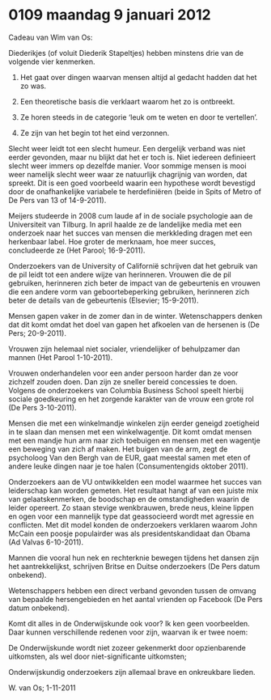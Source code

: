 # 0109 maandag 9 januari 2012
Cadeau van Wim van Os:

Diederikjes (of voluit Diederik Stapeltjes) hebben minstens drie van de volgende vier kenmerken.

1.	Het gaat over dingen waarvan mensen altijd al gedacht hadden dat het zo was.

2.	Een theoretische basis die verklaart waarom het zo is ontbreekt.

3.	Ze horen steeds in de categorie ‘leuk om te weten en door te vertellen’.

4.	Ze zijn van het begin tot het eind verzonnen.

Slecht weer leidt tot een slecht humeur. Een dergelijk verband was niet eerder gevonden, maar nu blijkt dat het er toch is. Niet iedereen definieert slecht weer immers op dezelfde manier. Voor sommige mensen is mooi weer namelijk slecht weer waar ze natuurlijk chagrijnig van worden, dat spreekt. Dit is een goed voorbeeld waarin een hypothese wordt bevestigd door de onafhankelijke variabele te herdefiniëren (beide in Spits of Metro of De Pers van 13 of 14-9-2011).

Meijers studeerde in 2008 cum laude af in de sociale psychologie aan de Universiteit van Tilburg. In april haalde ze de landelijke media met een onderzoek naar het succes van mensen die merkkleding dragen met een herkenbaar label. Hoe groter de merknaam, hoe meer succes, concludeerde ze (Het Parool; 16-9-2011).

Onderzoekers van de University of Californië schrijven dat het gebruik van de pil leidt tot een andere wijze van herinneren. Vrouwen die de pil gebruiken, herinneren zich beter de impact van de gebeurtenis en vrouwen die een andere vorm van geboortebeperking gebruiken, herinneren zich beter de details van de gebeurtenis (Elsevier; 15-9-2011).

Mensen gapen vaker in de zomer dan in de winter. Wetenschappers denken dat dit komt omdat het doel van gapen het afkoelen van de hersenen is (De Pers; 20-9-2011).

Vrouwen zijn helemaal niet socialer, vriendelijker of behulpzamer dan mannen (Het Parool 1-10-2011).

Vrouwen onderhandelen voor een ander persoon harder dan ze voor zichzelf zouden doen. Dan zijn ze sneller bereid concessies te doen. Volgens de onderzoekers van Columbia Business School speelt hierbij sociale goedkeuring en het zorgende karakter van de vrouw een grote rol (De Pers 3-10-2011).

Mensen die met een winkelmandje winkelen zijn eerder geneigd zoetigheid in te slaan dan mensen met een winkelwagentje. Dit komt omdat mensen met een mandje hun arm naar zich toebuigen en mensen met een wagentje een beweging van zich af maken. Het buigen van de arm, zegt de psycholoog Van den Bergh van de EUR, gaat meestal samen met eten of andere leuke dingen naar je toe halen (Consumentengids oktober 2011).

Onderzoekers aan de VU ontwikkelden een model waarmee het succes van leiderschap kan worden gemeten. Het resultaat hangt af van een juiste mix van gelaatskenmerken, de boodschap en de omstandigheden waarin de leider opereert. Zo staan stevige wenkbrauwen, brede neus, kleine lippen en ogen voor een mannelijk type dat geassocieerd wordt met agressie en conflicten. Met dit model konden de onderzoekers verklaren waarom John McCain een poosje populairder was als presidentskandidaat dan Obama (Ad Valvas 6-10-2011).

Mannen die vooral hun nek en rechterknie bewegen tijdens het dansen zijn het aantrekkelijkst, schrijven Britse en Duitse onderzoekers (De Pers datum onbekend).

Wetenschappers hebben een direct verband gevonden tussen de omvang van bepaalde hersengebieden en het aantal vrienden op Facebook (De Pers datum onbekend).

Komt dit alles in de Onderwijskunde ook voor? Ik ken geen voorbeelden. Daar kunnen verschillende redenen voor zijn, waarvan ik er twee noem:

De Onderwijskunde wordt niet zozeer gekenmerkt door opzienbarende uitkomsten, als wel door niet-significante uitkomsten;

Onderwijskundig onderzoekers zijn allemaal brave en onkreukbare lieden.

W. van Os; 1-11-2011

